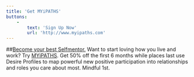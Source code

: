 ```yaml
---
title: 'Get MYiPATHS'
buttons:
    -
        text: 'Sign Up Now'
        url: 'http://www.myipaths.com'
---
```


##[Become your best Selfmentor.](http://www.mypaths.com)
Want to start loving how you live and work? Try [MYiPATHS](http://www.myipaths.com).
Get <span>50% off the first 6 months while places last</span> use Desire Profiles to map powerful new positive participation into relationships and roles you care about most. <span>Mindful 1st</span>. 